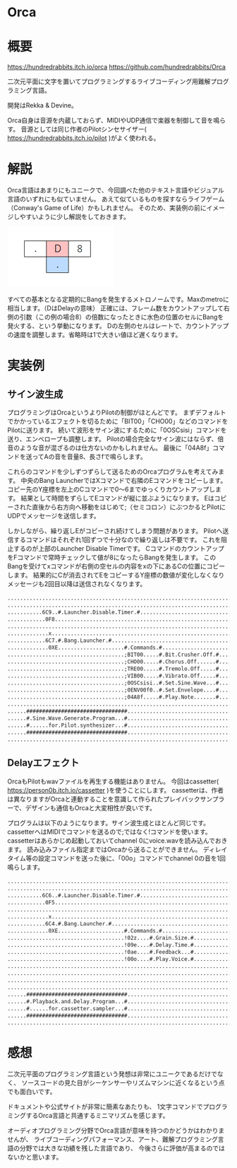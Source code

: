 Orca
===

# 概要

https://hundredrabbits.itch.io/orca
https://github.com/hundredrabbits/Orca

二次元平面に文字を置いてプログラミングするライブコーディング用難解プログラミング言語。

開発はRekka & Devine。

Orca自身は音源を内蔵しておらず、MIDIやUDP通信で楽器を制御して音を鳴らす。
音源としては同じ作者のPilotシンセサイザー( https://hundredrabbits.itch.io/pilot )がよく使われる。

# 解説

Orca言語はあまりにもユニークで、今回調べた他のテキスト言語やビジュアル言語のいずれにも似ていません。
あえて似ているものを探すならライフゲーム（Conway's Game of Life）かもしれません。
そのため、実装例の前にイメージしやすいように少し解説をしておきます。

![image/img1](image/img1.png)

すべての基本となる定期的にBangを発生するメトロノームです。Maxのmetroに相当します。（DはDelayの意味）
正確には、フレーム数をカウントアップして右側の引数（この例の場合8）の倍数になったときに水色の位置のセルにBangを発火する、という挙動になります。
Dの左側のセルはレートで、カウントアップの速度を調整します。省略時は1で大きい値ほど遅くなります。





# 実装例

## サイン波生成

プログラミングはOrcaというよりPilotの制御がほとんどです。
まずデフォルトでかかっているエフェクトを切るために「BIT00」「CHO00」などのコマンドをPilotに送ります。
続いて波形をサイン波にするために「0OSCsisi」コマンドを送り、エンベロープも調整します。
Pilotの場合完全なサイン波にはならず、倍音のような音が混ざるのは仕方ないのかもしれません。
最後に「04A8f」コマンドを送ってAの音を音量8、長さfで鳴らします。

これらのコマンドを少しずつずらして送るためのOrcaプログラムを考えてみます。
中央のBang LauncherではXコマンドで右隣のEコマンドをコピーします。
コピー先のY座標を左上のCコマンドで0～6までゆっくりカウントアップします。
結果として時間をずらしてEコマンドが縦に並ぶようになります。
Eはコピーされた直後から右方向へ移動をはじめて;（セミコロン）にぶつかるとPilotにUDPでメッセージを送信します。

しかしながら、繰り返しEがコピーされ続けてしまう問題があります。
Pilotへ送信するコマンドはそれぞれ1回ずつで十分なので繰り返しは不要です。
これを阻止するのが上部のLauncher Disable Timerです。
CコマンドのカウントアップをFコマンドで常時チェックして値が8になったらBangを発生します。
このBangを受けてxコマンドが右側の空セルの内容をxの下にあるCの位置にコピーします。
結果的にCが消去されてEをコピーするY座標の数値が変化しなくなりメッセージも2回目以降は送信されなくなります。

```
.......................................................................
.......................................................................
...........6C9..#.Launcher.Disable.Timer.#.............................
............0F8........................................................
.......................................................................
.............x.........................................................
............6C7.#.Bang.Launcher.#......................................
.............0XE.....................#.Commands.#......................
.....................................;BIT00.....#.Bit.Crusher.Off.#....
.....................................;CHO00.....#.Chorus.Off......#....
.....................................;TRE00.....#.Tremolo.Off.....#....
.....................................;VIB00.....#.Vibrato.Off.....#....
.....................................;0OSCsisi..#.Set.Sine.Wave...#....
.....................................;0ENV00f0..#.Set.Envelope....#....
.....................................;04A8f.....#.Play.Note.......#....
.......................................................................
......################################.................................
......#.Sine.Wave.Generate.Program...#.................................
......#......for.Pilot.synthesizer...#.................................
......################################.................................
.......................................................................
```

## Delayエフェクト

OrcaもPilotもwavファイルを再生する機能はありません。
今回はcassetter( https://person0b.itch.io/cassetter )を使うことにします。
cassetterは、作者は異なりますがOrcaと連動することを意識して作られたプレイバックサンプラーで、デザインも通信もOrcaと大変相性が良いです。

プログラムは以下のようになります。サイン波生成とほとんど同じです。
cassetterへはMIDIでコマンドを送るので;ではなく!コマンドを使います。
cassetterはあらかじめ起動しておいてchannel 0にvoice.wavを読み込んでおきます。
読み込みファイル指定まではOrcaから送ることができません。
ディレイタイム等の設定コマンドを送った後に、「00o」コマンドでchannel 0の音を1回鳴らします。

```
.......................................................................
.......................................................................
...........6C6..#.Launcher.Disable.Timer.#.............................
............0F5........................................................
.......................................................................
.............x.........................................................
............6C4.#.Bang.Launcher.#......................................
.............0XE.....................#.Commands.#......................
.....................................!02z....#.Grain.Size.#............
.....................................!09e....#.Delay.Time.#............
.....................................!0ae....#.Feedback...#............
.....................................!00o....#.Play.Voice.#............
.......................................................................
.......................................................................
.......................................................................
.......................................................................
......################################.................................
......#.Playback.and.Delay.Program...#.................................
......#......for.cassetter.sampler...#.................................
......################################.................................
.......................................................................
```


# 感想

二次元平面のプログラミング言語という発想は非常にユニークであるだけでなく、
ソースコードの見た目がシーケンサーやリズムマシンに近くなるという点でも面白いです。

ドキュメントや公式サイトが非常に簡素なあたりも、
1文字コマンドでプログラミングするOrca言語と共通するミニマリズムを感じます。

オーディオプログラミング分野でOrca言語が意味を持つのかどうかはわかりませんが、
ライブコーディングパフォーマンス、アート、難解プログラミング言語の分野では大きな功績を残した言語であり、
今後さらに評価が高まるのではないかと思います。

